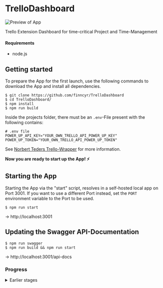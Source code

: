 # TrelloDashboard

![Preview of App](https://i.postimg.cc/hj8vqvVg/image-5.png)

Trello Extension Dashboard for time-critical Project and Time-Management

#### Requirements
- node.js

## Getting started

To prepare the App for the first launch, use the following commands to download the App and install all dependencies.

```
$ git clone https://github.com/finncyr/TrelloDashboard
$ cd TrelloDashboard/
$ npm install
$ npm run build
```

Inside the projects folder, there must be an `.env`-File present with the following contains:

```
# .env file
POWER_UP_API_KEY="YOUR_OWN_TRELLO_API_POWER_UP_KEY"
POWER_UP_TOKEN="YOUR_OWN_TRELLO_API_POWER_UP_TOKEN"
```
See [Norbert Teders Trello-Wrapper](https://github.com/norberteder/trello) for more information.

**Now you are ready to start up the App! ⚡️**

## Starting the App

Starting the App via the "start" script, resolves in a self-hosted local app on Port 3001.
If you want to use a different Port instead, set the `PORT` environment variable to the Port to be used.

```
$ npm run start
```
-> http://localhost:3001

## Updating the Swagger API-Documentation

```
$ npm run swagger
$ npm run build && npm run start
```
-> http://localhost:3001/api-docs

### Progress

<details>
    <summary>Earlier stages</summary> 

#### v0.6.0
![Version 0.6.0](https://i.postimg.cc/nhsLh0q3/image-4.png)

#### v0.4.0
![Version 0.4.0](https://i.postimg.cc/c4LHVsCy/image-3.png)

#### v0.2.0 & 0.3.0
![Version 0.2.0](https://i.postimg.cc/rwvw0xJM/image-2.png)

#### v0.1.0
![Screenshot of early development](https://i.postimg.cc/c1mC9KsB/image.png)
![Full Layout](https://i.postimg.cc/Kvpzbd3K/image-1.png)
</details>